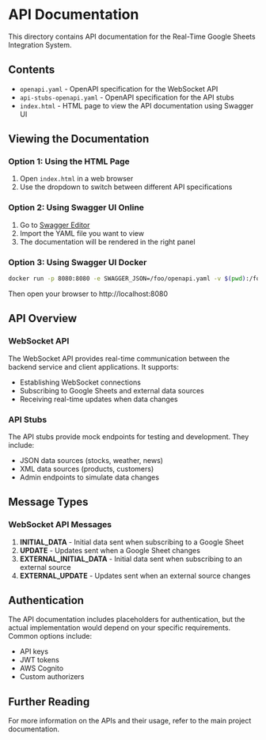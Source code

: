 # API Documentation

This directory contains API documentation for the Real-Time Google Sheets Integration System.

## Contents

- `openapi.yaml` - OpenAPI specification for the WebSocket API
- `api-stubs-openapi.yaml` - OpenAPI specification for the API stubs
- `index.html` - HTML page to view the API documentation using Swagger UI

## Viewing the Documentation

### Option 1: Using the HTML Page

1. Open `index.html` in a web browser
2. Use the dropdown to switch between different API specifications

### Option 2: Using Swagger UI Online

1. Go to [Swagger Editor](https://editor.swagger.io/)
2. Import the YAML file you want to view
3. The documentation will be rendered in the right panel

### Option 3: Using Swagger UI Docker

```bash
docker run -p 8080:8080 -e SWAGGER_JSON=/foo/openapi.yaml -v $(pwd):/foo swaggerapi/swagger-ui
```

Then open your browser to http://localhost:8080

## API Overview

### WebSocket API

The WebSocket API provides real-time communication between the backend service and client applications. It supports:

- Establishing WebSocket connections
- Subscribing to Google Sheets and external data sources
- Receiving real-time updates when data changes

### API Stubs

The API stubs provide mock endpoints for testing and development. They include:

- JSON data sources (stocks, weather, news)
- XML data sources (products, customers)
- Admin endpoints to simulate data changes

## Message Types

### WebSocket API Messages

1. **INITIAL_DATA** - Initial data sent when subscribing to a Google Sheet
2. **UPDATE** - Updates sent when a Google Sheet changes
3. **EXTERNAL_INITIAL_DATA** - Initial data sent when subscribing to an external source
4. **EXTERNAL_UPDATE** - Updates sent when an external source changes

## Authentication

The API documentation includes placeholders for authentication, but the actual implementation would depend on your specific requirements. Common options include:

- API keys
- JWT tokens
- AWS Cognito
- Custom authorizers

## Further Reading

For more information on the APIs and their usage, refer to the main project documentation.